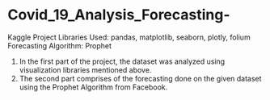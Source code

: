 # Covid_19_Analysis_Forecasting-
Kaggle Project
Libraries Used: pandas, matplotlib, seaborn, plotly, folium
Forecasting Algorithm: Prophet
1. In the first part of the project, the dataset was analyzed using visualization libraries mentioned above. 
2. The second part comprises of the forecasting done on the given dataset using the Prophet Algorithm from Facebook.
